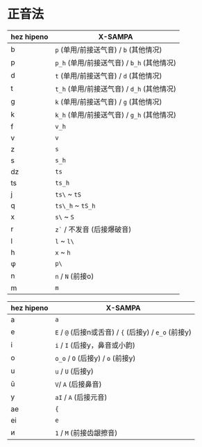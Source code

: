 # 正音法

|hez hipeno|X-SAMPA|
|-|-|
|b|`p` (单用/前接送气音) / `b` (其他情况)|
|p|`p_h` (单用/前接送气音) / `b_h` (其他情况)|
|d|`t` (单用/前接送气音) / `d` (其他情况)|
|t|`t_h` (单用/前接送气音) / `d_h` (其他情况)|
|g|`k` (单用/前接送气音) / `g` (其他情况)|
|k|`k_h` (单用/前接送气音) / `g_h` (其他情况)|
|f|`v_h`|
|v|`v`|
|z|`s`|
|s|`s_h`|
|dz|`ts`|
|ts|`ts_h`|
|j|`ts\` ~ `tS`|
|q|`ts\_h` ~ `tS_h`|
|x|`s\` ~ `S`|
|r|`` z` `` / 不发音 (后接爆破音)|
|l|`l` ~ `l\`|
|h|`x` ~ `h`|
|φ|`p\`|
|n|`n` / `N` (前接o)|
|m|`m`|

|hez hipeno|X-SAMPA|
|-|-|
|a|`a`|
|e|`E` / `@` (后接n或舌音) / `{` (后接y) / `e_o` (前接y) |
|i|`i` / `I` (后接y，鼻音或小韵)|
|o|`o_o` / `O` (后接y) / `o` (前接y) |
|u|`u` / `U` (后接y)|
|ū|`V`/ `A` (后接鼻音)|
|y|`aI` / `A` (后接元音)|
|ae|`{`|
|ei|`e`|
|и|`1` / `M` (前接齿龈擦音)|